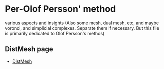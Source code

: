 # Per-Olof Persson' method

various aspects and insights
(Also some mesh, dual mesh, etc, and maybe voronoi, and simplicial complexes. Separate them if necessary. But this file is primarily dedicated to Olof Persson's methos)

## DistMesh page
* [DistMesh](http://persson.berkeley.edu/distmesh/)
